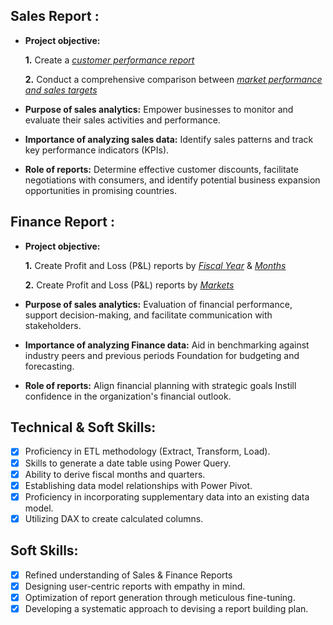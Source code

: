## Sales Report :


- **Project objective:** 

    **1.** Create a _[customer performance report](https://github.com/analystsaurabh/Excel-Projects/blob/55e718f98df2c518365b00167a475ef79e7d82e9/Customer%20Performance%20Report.pdf)_ 

    **2.** Conduct a comprehensive comparison between _[market performance and sales targets](https://github.com/analystsaurabh/Excel-Projects/blob/8a5b7376e88c342b911cb389101b10d0a6e233de/Market%20Performance%20vs%20Target.pdf)_

- **Purpose of sales analytics:** Empower businesses to monitor and evaluate their sales activities and performance.

- **Importance of analyzing sales data:** Identify sales patterns and track key performance indicators (KPIs).

- **Role of reports:** Determine effective customer discounts, facilitate negotiations with consumers, and identify potential business expansion opportunities in promising countries.


## Finance Report :

- **Project objective:** 

    **1.** Create Profit and Loss (P&L) reports by _[Fiscal Year](https://github.com/analystsaurabh/Excel-Projects/blob/8a5b7376e88c342b911cb389101b10d0a6e233de/P%26L%20by%20Fiscal%20Year.pdf)_ & _[Months](https://github.com/analystsaurabh/Excel-Projects/blob/55e718f98df2c518365b00167a475ef79e7d82e9/P%26L%20Statement%20by%20Months.pdf)_ 

   **2.** Create Profit and Loss (P&L) reports by _[Markets](https://github.com/analystsaurabh/Excel-Projects/blob/8a5b7376e88c342b911cb389101b10d0a6e233de/P%26L%20for%20Markets.pdf)_

- **Purpose of sales analytics:** Evaluation of financial performance, support decision-making, and facilitate communication with stakeholders.

- **Importance of analyzing Finance data:** Aid in benchmarking against industry peers and previous periods Foundation for budgeting and forecasting.

- **Role of reports:** Align financial planning with strategic goals Instill confidence in the organization's financial outlook.


## Technical & Soft Skills:
- [x]	Proficiency in ETL methodology (Extract, Transform, Load).
- [x]	Skills to generate a date table using Power Query.
- [x]	Ability to derive fiscal months and quarters.
- [x]	Establishing data model relationships with Power Pivot.
- [x]	Proficiency in incorporating supplementary data into an existing data model.
- [x]	Utilizing DAX to create calculated columns.

## Soft Skills:
- [x]	Refined understanding of Sales & Finance Reports
- [x]	Designing user-centric reports with empathy in mind.
- [x]	Optimization of report generation through meticulous fine-tuning.
- [x]	Developing a systematic approach to devising a report building plan.
